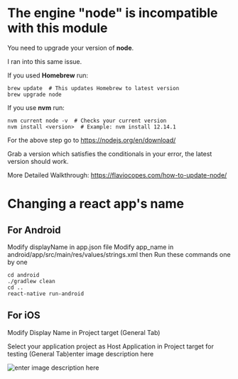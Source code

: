 <h1>The engine "node" is incompatible with this module</h1>
<div class="s-prose js-post-body" itemprop="text">
  <p>You need to upgrade your version of <strong>node</strong>.</p>
  <p>I ran into this same issue.</p>
  <p>If you used <strong>Homebrew</strong> run:</p>
  <pre
    class="lang-sh s-code-block"
  ><code class="hljs language-bash">brew update  <span class="hljs-comment"># This updates Homebrew to latest version</span>
brew upgrade node
</code></pre>
  <p>If you use <strong>nvm</strong> run:</p>
  <pre
    class="lang-sh s-code-block"
  ><code class="hljs language-bash">nvm current node -v  <span class="hljs-comment"># Checks your current version</span>
nvm install &lt;version&gt;  <span class="hljs-comment"># Example: nvm install 12.14.1</span>
</code></pre>
  <p>
    For the above step go to
    <a href="https://nodejs.org/en/download/" rel="noreferrer"
      >https://nodejs.org/en/download/</a
    >
  </p>
  <p>
    Grab a version which satisfies the conditionals in your error, the latest
    version should work.
  </p>
  <p>
    More Detailed Walkthrough:
    <a href="https://flaviocopes.com/how-to-update-node/" rel="noreferrer"
      >https://flaviocopes.com/how-to-update-node/</a
    >
  </p>
</div>

<h1>Changing a react app's name</h1>

<h2>For Android</h2>
  <p>
    Modify displayName in app.json file 
    Modify app_name in android/app/src/main/res/values/strings.xml 
    then Run these commands one by one 
  </p>
    
    cd android
    ./gradlew clean
    cd ..
    react-native run-android

<h2>For iOS</h2>

Modify Display Name in Project target (General Tab)

Select your application project as Host Application in Project target for testing (General Tab)enter image description here

<img src="https://i.stack.imgur.com/PYp4A.png" alt="enter image description here">

